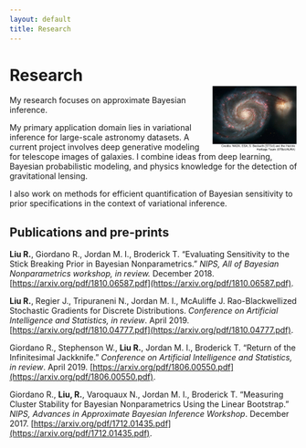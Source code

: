 ```yaml
---
layout: default
title: Research
---
```


<img src="images/whirlpool_galaxy_labeled.jpg" style="width:30%; border:0px; solid; margin-top: 60px" align="right">

# Research

My research focuses on approximate Bayesian inference. 

My primary application domain lies in variational inference for 
large-scale astronomy datasets. A current project involves deep generative modeling for telescope images of galaxies. I combine ideas from deep learning, Bayesian probabilistic modeling, and physics knowledge for the detection of gravitational lensing. 

I also work on methods for efficient quantification of Bayesian sensitivity to prior specifications in the context of variational inference.

## Publications and pre-prints
**Liu R.**, Giordano R., Jordan M. I., Broderick T. “Evaluating Sensitivity to the Stick Breaking Prior in Bayesian Nonparametrics.” *NIPS, All of Bayesian Nonparametrics workshop, in review.* December 2018. [https://arxiv.org/pdf/1810.06587.pdf](https://arxiv.org/pdf/1810.06587.pdf).

**Liu R.**, Regier J., Tripuraneni N., Jordan M. I., McAuliffe J. Rao-Blackwellized Stochastic Gradients for Discrete Distributions. *Conference on Artificial Intelligence and Statistics, in review*. April 2019. [https://arxiv.org/pdf/1810.04777.pdf](https://arxiv.org/pdf/1810.04777.pdf). 

Giordano R., Stephenson W., **Liu R.**, Jordan M. I., Broderick T. “Return of the Infinitesimal Jackknife.” *Conference on Artificial Intelligence and Statistics, in review*. April 2019. [https://arxiv.org/pdf/1806.00550.pdf](https://arxiv.org/pdf/1806.00550.pdf). 

Giordano R., **Liu, R.**, Varoquaux N., Jordan M. I., Broderick T. “Measuring Cluster Stability for Bayesian Nonparametrics Using the Linear Bootstrap.” *NIPS, Advances in Approximate Bayesian Inference Workshop*. December 2017. [https://arxiv.org/pdf/1712.01435.pdf](https://arxiv.org/pdf/1712.01435.pdf).



